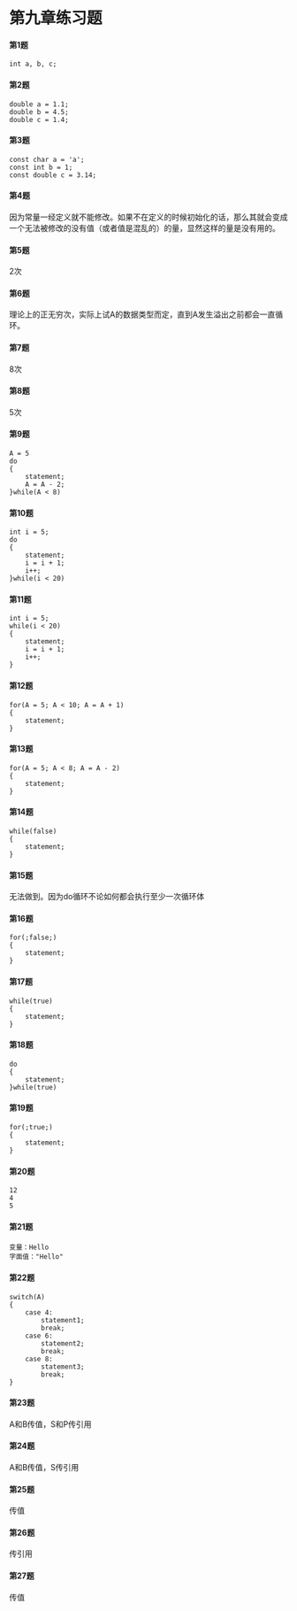 # 第九章练习题

#### 第1题

```
int a, b, c;
```

#### 第2题

```
double a = 1.1;
double b = 4.5;
double c = 1.4;
```

#### 第3题

```
const char a = 'a';
const int b = 1;
const double c = 3.14;
```

#### 第4题

因为常量一经定义就不能修改。如果不在定义的时候初始化的话，那么其就会变成一个无法被修改的没有值（或者值是混乱的）的量，显然这样的量是没有用的。

#### 第5题

2次

#### 第6题

理论上的正无穷次，实际上试A的数据类型而定，直到A发生溢出之前都会一直循环。

#### 第7题

8次

#### 第8题

5次

#### 第9题

```
A = 5
do
{
	statement;
	A = A - 2;
}while(A < 8)
```

#### 第10题

```
int i = 5;
do
{
	statement;
	i = i + 1;
	i++;
}while(i < 20)
```

#### 第11题

```
int i = 5;
while(i < 20)
{
	statement;
	i = i + 1;
	i++;
}
```

#### 第12题

```
for(A = 5; A < 10; A = A + 1)
{
	statement;
}
```

#### 第13题

```
for(A = 5; A < 8; A = A - 2)
{
	statement;
}
```

#### 第14题

```
while(false)
{
	statement;
}
```

#### 第15题

无法做到。因为do循环不论如何都会执行至少一次循环体

#### 第16题

```
for(;false;)
{
	statement;
}
```

#### 第17题

```
while(true)
{
	statement;
}
```

#### 第18题

```
do
{
	statement;
}while(true)
```

#### 第19题

```
for(;true;)
{
	statement;
}
```

#### 第20题

```
12
4
5
```

#### 第21题

```
变量：Hello
字面值："Hello"
```

#### 第22题

```
switch(A)
{
	case 4:
		statement1;
		break;
	case 6:
		statement2;
		break;
	case 8:
		statement3;
		break;
}
```

#### 第23题

A和B传值，S和P传引用

#### 第24题

A和B传值，S传引用

#### 第25题

传值

#### 第26题

传引用

#### 第27题

传值